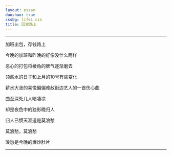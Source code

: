 ```yaml
---
layout: essay
duoshuo: true
cssbg: life1.css
title: 回家路上
---
```


----------
加班出包，存钱路上

>>

今晚的加班和昨晚的好像没什么两样

恶心的打包将棱角的脾气逐渐磨去

领薪水的日子和上月的10号有些变化

薪水大涨的喜悦偏偏难敌街边艺人的一首伤心曲

曲至深处几人暗凄凉

却是夜色中的独影晚归人

归人已惯天涯道是莫浪愁

莫浪愁，莫浪愁

浪愁是今晚的爆炒肚片


>>

---------
